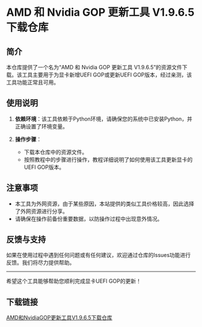 # AMD 和 Nvidia GOP 更新工具 V1.9.6.5 下载仓库

## 简介

本仓库提供了一个名为“AMD 和 Nvidia GOP 更新工具 V1.9.6.5”的资源文件下载。该工具主要用于为显卡新增UEFI GOP或更新UEFI GOP版本，经过亲测，该工具功能正常且可用。

## 使用说明

1. **依赖环境**：该工具依赖于Python环境，请确保您的系统中已安装Python，并正确设置了环境变量。

2. **操作步骤**：
   - 下载本仓库中的资源文件。
   - 按照教程中的步骤进行操作，教程详细说明了如何使用该工具更新显卡的UEFI GOP版本。

## 注意事项

- 本工具为外网资源，由于某些原因，本站提供的类似工具价格较高，因此选择了外网资源进行分享。
- 请确保在操作前备份重要数据，以防操作过程中出现意外情况。

## 反馈与支持

如果在使用过程中遇到任何问题或有任何建议，欢迎通过仓库的Issues功能进行反馈。我们将尽力提供帮助。

---

希望这个工具能够帮助您顺利完成显卡UEFI GOP的更新！

## 下载链接

[AMD和NvidiaGOP更新工具V1.9.6.5下载仓库](https://pan.quark.cn/s/715ef533b5a6)